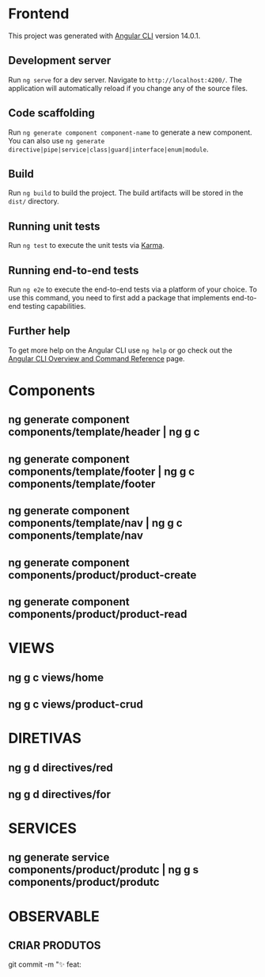 # Frontend

This project was generated with [Angular CLI](https://github.com/angular/angular-cli) version 14.0.1.

## Development server

Run `ng serve` for a dev server. Navigate to `http://localhost:4200/`. The application will automatically reload if you change any of the source files.

## Code scaffolding

Run `ng generate component component-name` to generate a new component. You can also use `ng generate directive|pipe|service|class|guard|interface|enum|module`.

## Build

Run `ng build` to build the project. The build artifacts will be stored in the `dist/` directory.

## Running unit tests

Run `ng test` to execute the unit tests via [Karma](https://karma-runner.github.io).

## Running end-to-end tests

Run `ng e2e` to execute the end-to-end tests via a platform of your choice. To use this command, you need to first add a package that implements end-to-end testing capabilities.

## Further help

To get more help on the Angular CLI use `ng help` or go check out the [Angular CLI Overview and Command Reference](https://angular.io/cli) page.

# Components

## ng generate component components/template/header | ng g c
## ng generate component components/template/footer | ng g c components/template/footer
## ng generate component components/template/nav | ng g c components/template/nav
## ng generate component components/product/product-create
## ng generate component components/product/product-read


# VIEWS
## ng g c views/home
## ng g c views/product-crud

# DIRETIVAS
## ng g d directives/red
## ng g d directives/for

# SERVICES
## ng generate service components/product/produtc | ng g s components/product/produtc

# OBSERVABLE
## CRIAR PRODUTOS


git commit -m ":sparkles: feat: